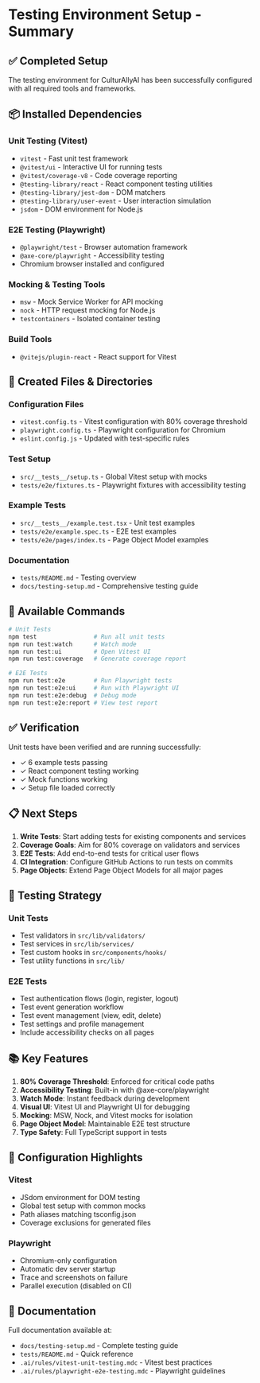 # Testing Environment Setup - Summary

## ✅ Completed Setup

The testing environment for CulturAllyAI has been successfully configured with all required tools and frameworks.

## 📦 Installed Dependencies

### Unit Testing (Vitest)

- `vitest` - Fast unit test framework
- `@vitest/ui` - Interactive UI for running tests
- `@vitest/coverage-v8` - Code coverage reporting
- `@testing-library/react` - React component testing utilities
- `@testing-library/jest-dom` - DOM matchers
- `@testing-library/user-event` - User interaction simulation
- `jsdom` - DOM environment for Node.js

### E2E Testing (Playwright)

- `@playwright/test` - Browser automation framework
- `@axe-core/playwright` - Accessibility testing
- Chromium browser installed and configured

### Mocking & Testing Tools

- `msw` - Mock Service Worker for API mocking
- `nock` - HTTP request mocking for Node.js
- `testcontainers` - Isolated container testing

### Build Tools

- `@vitejs/plugin-react` - React support for Vitest

## 📁 Created Files & Directories

### Configuration Files

- `vitest.config.ts` - Vitest configuration with 80% coverage threshold
- `playwright.config.ts` - Playwright configuration for Chromium
- `eslint.config.js` - Updated with test-specific rules

### Test Setup

- `src/__tests__/setup.ts` - Global Vitest setup with mocks
- `tests/e2e/fixtures.ts` - Playwright fixtures with accessibility testing

### Example Tests

- `src/__tests__/example.test.tsx` - Unit test examples
- `tests/e2e/example.spec.ts` - E2E test examples
- `tests/e2e/pages/index.ts` - Page Object Model examples

### Documentation

- `tests/README.md` - Testing overview
- `docs/testing-setup.md` - Comprehensive testing guide

## 🚀 Available Commands

```bash
# Unit Tests
npm test                # Run all unit tests
npm run test:watch      # Watch mode
npm run test:ui         # Open Vitest UI
npm run test:coverage   # Generate coverage report

# E2E Tests
npm run test:e2e        # Run Playwright tests
npm run test:e2e:ui     # Run with Playwright UI
npm run test:e2e:debug  # Debug mode
npm run test:e2e:report # View test report
```

## ✅ Verification

Unit tests have been verified and are running successfully:

- ✓ 6 example tests passing
- ✓ React component testing working
- ✓ Mock functions working
- ✓ Setup file loaded correctly

## 📋 Next Steps

1. **Write Tests**: Start adding tests for existing components and services
2. **Coverage Goals**: Aim for 80% coverage on validators and services
3. **E2E Tests**: Add end-to-end tests for critical user flows
4. **CI Integration**: Configure GitHub Actions to run tests on commits
5. **Page Objects**: Extend Page Object Models for all major pages

## 🎯 Testing Strategy

### Unit Tests

- Test validators in `src/lib/validators/`
- Test services in `src/lib/services/`
- Test custom hooks in `src/components/hooks/`
- Test utility functions in `src/lib/`

### E2E Tests

- Test authentication flows (login, register, logout)
- Test event generation workflow
- Test event management (view, edit, delete)
- Test settings and profile management
- Include accessibility checks on all pages

## 📚 Key Features

1. **80% Coverage Threshold**: Enforced for critical code paths
2. **Accessibility Testing**: Built-in with @axe-core/playwright
3. **Watch Mode**: Instant feedback during development
4. **Visual UI**: Vitest UI and Playwright UI for debugging
5. **Mocking**: MSW, Nock, and Vitest mocks for isolation
6. **Page Object Model**: Maintainable E2E test structure
7. **Type Safety**: Full TypeScript support in tests

## 🔧 Configuration Highlights

### Vitest

- JSdom environment for DOM testing
- Global test setup with common mocks
- Path aliases matching tsconfig.json
- Coverage exclusions for generated files

### Playwright

- Chromium-only configuration
- Automatic dev server startup
- Trace and screenshots on failure
- Parallel execution (disabled on CI)

## 📖 Documentation

Full documentation available at:

- `docs/testing-setup.md` - Complete testing guide
- `tests/README.md` - Quick reference
- `.ai/rules/vitest-unit-testing.mdc` - Vitest best practices
- `.ai/rules/playwright-e2e-testing.mdc` - Playwright guidelines
